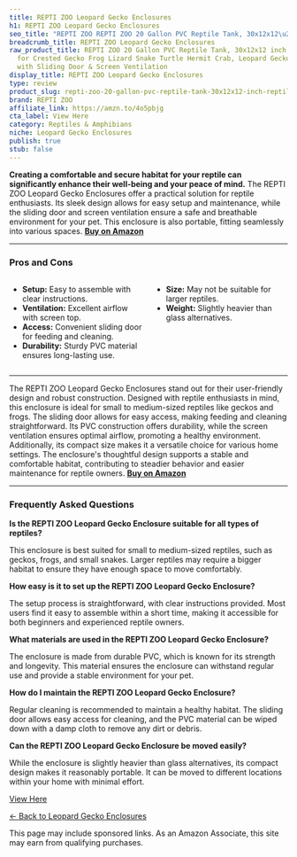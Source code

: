 ```yaml
---
title: REPTI ZOO Leopard Gecko Enclosures
h1: REPTI ZOO Leopard Gecko Enclosures
seo_title: "REPTI ZOO REPTI ZOO 20 Gallon PVC Reptile Tank, 30x12x12\u2026"
breadcrumb_title: REPTI ZOO Leopard Gecko Enclosures
raw_product_title: REPTI ZOO 20 Gallon PVC Reptile Tank, 30x12x12 inch Reptile Terrarium
  for Crested Gecko Frog Lizard Snake Turtle Hermit Crab, Leopard Gecko Enclosure
  with Sliding Door & Screen Ventilation
display_title: REPTI ZOO Leopard Gecko Enclosures
type: review
product_slug: repti-zoo-20-gallon-pvc-reptile-tank-30x12x12-inch-reptile-terrarium-fo-5ff44319
brand: REPTI ZOO
affiliate_link: https://amzn.to/4o5pbjg
cta_label: View Here
category: Reptiles & Amphibians
niche: Leopard Gecko Enclosures
publish: true
stub: false
---
```


<div id="intro" class="full-width">
  <p><strong>Creating a comfortable and secure habitat for your reptile can significantly enhance their well-being and your peace of mind.</strong> The REPTI ZOO Leopard Gecko Enclosures offer a practical solution for reptile enthusiasts. Its sleek design allows for easy setup and maintenance, while the sliding door and screen ventilation ensure a safe and breathable environment for your pet. This enclosure is also portable, fitting seamlessly into various spaces. <a href="https://amzn.to/4o5pbjg" rel="nofollow sponsored noopener" target="_blank"><strong>Buy on Amazon</strong></a></p>
</div>

<hr />
<h3 id="pros-cons">Pros and Cons</h3>
<div class="pc-grid" style="display:grid;grid-template-columns:1fr 1fr;gap:16px;">
  <ul>
    <li><strong>Setup:</strong> Easy to assemble with clear instructions.</li>
    <li><strong>Ventilation:</strong> Excellent airflow with screen top.</li>
    <li><strong>Access:</strong> Convenient sliding door for feeding and cleaning.</li>
    <li><strong>Durability:</strong> Sturdy PVC material ensures long-lasting use.</li>
  </ul>
  <ul>
    <li><strong>Size:</strong> May not be suitable for larger reptiles.</li>
    <li><strong>Weight:</strong> Slightly heavier than glass alternatives.</li>
  </ul>
</div>
<hr />

<div class="full-width">
  <p>The REPTI ZOO Leopard Gecko Enclosures stand out for their user-friendly design and robust construction. Designed with reptile enthusiasts in mind, this enclosure is ideal for small to medium-sized reptiles like geckos and frogs. The sliding door allows for easy access, making feeding and cleaning straightforward. Its PVC construction offers durability, while the screen ventilation ensures optimal airflow, promoting a healthy environment. Additionally, its compact size makes it a versatile choice for various home settings. The enclosure's thoughtful design supports a stable and comfortable habitat, contributing to steadier behavior and easier maintenance for reptile owners. <a href="https://amzn.to/4o5pbjg" rel="nofollow sponsored noopener" target="_blank"><strong>Buy on Amazon</strong></a></p>
</div>

<hr />
<h3 id="faqs">Frequently Asked Questions</h3>

<p><strong>Is the REPTI ZOO Leopard Gecko Enclosure suitable for all types of reptiles?</strong></p>
<p>This enclosure is best suited for small to medium-sized reptiles, such as geckos, frogs, and small snakes. Larger reptiles may require a bigger habitat to ensure they have enough space to move comfortably.</p>

<p><strong>How easy is it to set up the REPTI ZOO Leopard Gecko Enclosure?</strong></p>
<p>The setup process is straightforward, with clear instructions provided. Most users find it easy to assemble within a short time, making it accessible for both beginners and experienced reptile owners.</p>

<p><strong>What materials are used in the REPTI ZOO Leopard Gecko Enclosure?</strong></p>
<p>The enclosure is made from durable PVC, which is known for its strength and longevity. This material ensures the enclosure can withstand regular use and provide a stable environment for your pet.</p>

<p><strong>How do I maintain the REPTI ZOO Leopard Gecko Enclosure?</strong></p>
<p>Regular cleaning is recommended to maintain a healthy habitat. The sliding door allows easy access for cleaning, and the PVC material can be wiped down with a damp cloth to remove any dirt or debris.</p>

<p><strong>Can the REPTI ZOO Leopard Gecko Enclosure be moved easily?</strong></p>
<p>While the enclosure is slightly heavier than glass alternatives, its compact design makes it reasonably portable. It can be moved to different locations within your home with minimal effort.</p>
<p><a class="btn" href="https://amzn.to/4o5pbjg" target="_blank" rel="nofollow sponsored noopener">View Here</a></p>
<p><a href="/roundups/reptiles-amphibians/leopard-gecko-enclosures/">← Back to Leopard Gecko Enclosures</a></p>
<aside class="disclosure">This page may include sponsored links. As an Amazon Associate, this site may earn from qualifying purchases.</aside>
